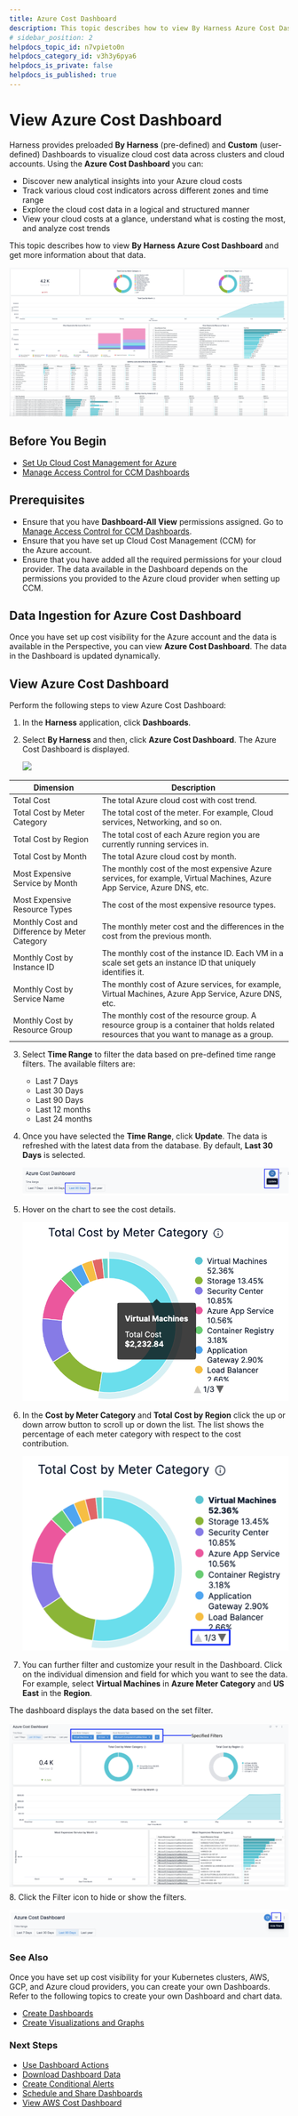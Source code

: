```yaml
---
title: Azure Cost Dashboard
description: This topic describes how to view By Harness Azure Cost Dashboard and get more information about that data.
# sidebar_position: 2
helpdocs_topic_id: n7vpieto0n
helpdocs_category_id: v3h3y6pya6
helpdocs_is_private: false
helpdocs_is_published: true
---
```


# View Azure Cost Dashboard

Harness provides preloaded **By Harness** (pre-defined) and **Custom** (user-defined) Dashboards to visualize cloud cost data across clusters and cloud accounts. Using the **Azure Cost Dashboard** you can:

* Discover new analytical insights into your Azure cloud costs
* Track various cloud cost indicators across different zones and time range
* Explore the cloud cost data in a logical and structured manner
* View your cloud costs at a glance, understand what is costing the most, and analyze cost trends

This topic describes how to view **By Harness** **Azure Cost Dashboard** and get more information about that data.

![](./static/azure-cost-dashboard-33.png)


## Before You Begin

* [Set Up Cloud Cost Management for Azure](../../2-getting-started-ccm/4-set-up-cloud-cost-management/set-up-cost-visibility-for-azure.md)
* [Manage Access Control for CCM Dashboards](../../2-getting-started-ccm/5-access-control/manage-access-control-for-ccm-dashboards.md)

## Prerequisites

* Ensure that you have **Dashboard-All View** permissions assigned. Go to [Manage Access Control for CCM Dashboards](../../2-getting-started-ccm/5-access-control/manage-access-control-for-ccm-dashboards.md).
* Ensure that you have set up Cloud Cost Management (CCM) for the Azure account.
* Ensure that you have added all the required permissions for your cloud provider. The data available in the Dashboard depends on the permissions you provided to the Azure cloud provider when setting up CCM. 

## Data Ingestion for Azure Cost Dashboard

Once you have set up cost visibility for the Azure account and the data is available in the Perspective, you can view **Azure Cost Dashboard**. The data in the Dashboard is updated dynamically.

## View Azure Cost Dashboard

Perform the following steps to view Azure Cost Dashboard:

1. In the **Harness** application, click **Dashboards**.
2. Select **By Harness** and then, click **Azure Cost Dashboard**. The Azure Cost Dashboard is displayed. 

    ![](./static/Azure-cost-dashboard.gif)

   
	 

| **Dimension** | **Description** |
| --- | --- |
| Total Cost | The total Azure cloud cost with cost trend. |
| Total Cost by Meter Category | The total cost of the meter. For example, Cloud services, Networking, and so on. |
| Total Cost by Region | The total cost of each Azure region you are currently running services in. |
| Total Cost by Month | The total Azure cloud cost by month. |
| Most Expensive Service by Month | The monthly cost of the most expensive Azure services, for example, Virtual Machines, Azure App Service, Azure DNS, etc. |
| Most Expensive Resource Types | The cost of the most expensive resource types. |
| Monthly Cost and Difference by Meter Category | The monthly meter cost and the differences in the cost from the previous month. |
| Monthly Cost by Instance ID | The monthly cost of the instance ID. Each VM in a scale set gets an instance ID that uniquely identifies it. |
| Monthly Cost by Service Name | The monthly cost of Azure services, for example, Virtual Machines, Azure App Service, Azure DNS, etc. |
| Monthly Cost by Resource Group | The monthly cost of the resource group. A resource group is a container that holds related resources that you want to manage as a group. |
3. Select **Time Range** to filter the data based on pre-defined time range filters. The available filters are:
	* Last 7 Days
	* Last 30 Days
	* Last 90 Days
	* Last 12 months
	* Last 24 months
4. Once you have selected the **Time Range**, click **Update**. The data is refreshed with the latest data from the database. By default, **Last 30 Days** is selected.
   
   ![](./static/azure-cost-dashboard-35.png)
5. Hover on the chart to see the cost details.
   
     ![](./static/azure-cost-dashboard-36.png)
6. In the **Cost by Meter Category** and **Total Cost by Region** click the up or down arrow button to scroll up or down the list. The list shows the percentage of each meter category with respect to the cost contribution.
   
     ![](./static/azure-cost-dashboard-37.png)
7. You can further filter and customize your result in the Dashboard. Click on the individual dimension and field for which you want to see the data. For example, select **Virtual Machines** in **Azure Meter Category** and **US East** in the **Region**.  
  
The dashboard displays the data based on the set filter.

  ![](./static/azure-cost-dashboard-38.png)
8. Click the Filter icon to hide or show the filters.
   

  ![](./static/azure-cost-dashboard-39.png)

### See Also

Once you have set up cost visibility for your Kubernetes clusters, AWS, GCP, and Azure cloud providers, you can create your own Dashboards. Refer to the following topics to create your own Dashboard and chart data.

* [Create Dashboards](../../../platform/18_Dashboards/create-dashboards.md)
* [Create Visualizations and Graphs](../../../platform/18_Dashboards/create-visualizations-and-graphs.md)

### Next Steps

* [Use Dashboard Actions](../../../platform/18_Dashboards/use-dashboard-actions.md)
* [Download Dashboard Data](../../../platform/18_Dashboards/download-dashboard-data.md)
* [Create Conditional Alerts](../../../platform/18_Dashboards/create-conditional-alerts.md)
* [Schedule and Share Dashboards](../../../platform/18_Dashboards/share-dashboards.md)
* [View AWS Cost Dashboard](aws-dashboard.md)


